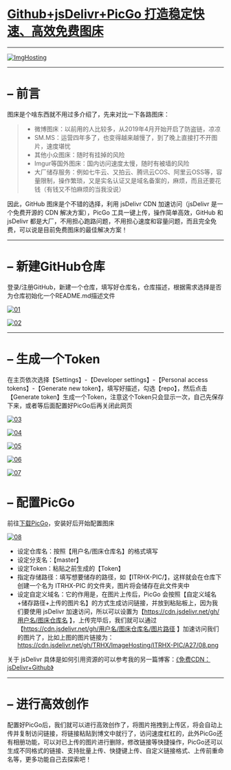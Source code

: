 
# [Github+jsDelivr+PicGo 打造稳定快速、高效免费图床](https://www.itrhx.com/2019/08/01/A27-image-hosting/)
------

[![ImgHosting](https://cdn.jsdelivr.net/gh/TRHX/ImageHosting/ITRHX-PIC/A27/ImgHosting.png)](https://cdn.jsdelivr.net/gh/TRHX/ImageHosting/ITRHX-PIC/A27/ImgHosting.png)

------

# – 前言

图床是个啥东西就不用过多介绍了，先来对比一下各路图床：

> - 微博图床：以前用的人比较多，从2019年4月开始开启了防盗链，凉凉
> - SM.MS：运营四年多了，也变得越来越慢了，到了晚上直接打不开图片，速度堪忧
> - 其他小众图床：随时有挂掉的风险
> - Imgur等国外图床：国内访问速度太慢，随时有被墙的风险
> - 大厂储存服务：例如七牛云、又拍云、腾讯云COS、阿里云OSS等，容量限制，操作繁琐，又是实名认证又是域名备案的，麻烦，而且还要花钱（有钱又不怕麻烦的当我没说）

因此，GitHub 图床是个不错的选择，利用 jsDelivr CDN 加速访问（jsDelivr 是一个免费开源的 CDN 解决方案），PicGo 工具一键上传，操作简单高效，GitHub 和 jsDelivr 都是大厂，不用担心跑路问题，不用担心速度和容量问题，而且完全免费，可以说是目前免费图床的最佳解决方案！

------

# – 新建GitHub仓库

登录/注册GitHub，新建一个仓库，填写好仓库名，仓库描述，根据需求选择是否为仓库初始化一个README.md描述文件


[![01](https://cdn.jsdelivr.net/gh/TRHX/ImageHosting/ITRHX-PIC/A27/01.png)](https://cdn.jsdelivr.net/gh/TRHX/ImageHosting/ITRHX-PIC/A27/01.png)




[![02](https://cdn.jsdelivr.net/gh/TRHX/ImageHosting/ITRHX-PIC/A27/02.png)](https://cdn.jsdelivr.net/gh/TRHX/ImageHosting/ITRHX-PIC/A27/02.png)

------

# – 生成一个Token

在主页依次选择【Settings】-【Developer settings】-【Personal access tokens】-【Generate new token】，填写好描述，勾选【repo】，然后点击【Generate token】生成一个Token，注意这个Token只会显示一次，自己先保存下来，或者等后面配置好PicGo后再关闭此网页


[![03](https://cdn.jsdelivr.net/gh/TRHX/ImageHosting/ITRHX-PIC/A27/03.png)](https://cdn.jsdelivr.net/gh/TRHX/ImageHosting/ITRHX-PIC/A27/03.png)




[![04](https://cdn.jsdelivr.net/gh/TRHX/ImageHosting/ITRHX-PIC/A27/04.png)](https://cdn.jsdelivr.net/gh/TRHX/ImageHosting/ITRHX-PIC/A27/04.png)




[![05](https://cdn.jsdelivr.net/gh/TRHX/ImageHosting/ITRHX-PIC/A27/05.png)](https://cdn.jsdelivr.net/gh/TRHX/ImageHosting/ITRHX-PIC/A27/05.png)




[![06](https://cdn.jsdelivr.net/gh/TRHX/ImageHosting/ITRHX-PIC/A27/06.png)](https://cdn.jsdelivr.net/gh/TRHX/ImageHosting/ITRHX-PIC/A27/06.png)




[![07](https://cdn.jsdelivr.net/gh/TRHX/ImageHosting/ITRHX-PIC/A27/07.png)](https://cdn.jsdelivr.net/gh/TRHX/ImageHosting/ITRHX-PIC/A27/07.png)

# – 配置PicGo

前往[下载PicGo](https://github.com/Molunerfinn/picgo/releases)，安装好后开始配置图床


[![08](https://cdn.jsdelivr.net/gh/TRHX/ImageHosting/ITRHX-PIC/A27/08.png)](https://cdn.jsdelivr.net/gh/TRHX/ImageHosting/ITRHX-PIC/A27/08.png)

- 设定仓库名：按照【用户名/图床仓库名】的格式填写
- 设定分支名：【master】
- 设定Token：粘贴之前生成的【Token】
- 指定存储路径：填写想要储存的路径，如【ITRHX-PIC/】，这样就会在仓库下创建一个名为 ITRHX-PIC 的文件夹，图片将会储存在此文件夹中
- 设定自定义域名：它的作用是，在图片上传后，PicGo 会按照【自定义域名+储存路径+上传的图片名】的方式生成访问链接，并放到粘贴板上，因为我们要使用 jsDelivr 加速访问，所以可以设置为【https://cdn.jsdelivr.net/gh/用户名/图床仓库名 】，上传完毕后，我们就可以通过【https://cdn.jsdelivr.net/gh/用户名/图床仓库名/图片路径 】加速访问我们的图片了，比如上图的图片链接为：https://cdn.jsdelivr.net/gh/TRHX/ImageHosting/ITRHX-PIC/A27/08.png

关于 jsDelivr 具体是如何引用资源的可以参考我的另一篇博客：[《免费CDN：jsDelivr+Github》](https://www.itrhx.com/2019/02/10/A18-free-cdn/)

------

# – 进行高效创作

配置好PicGo后，我们就可以进行高效创作了，将图片拖拽到上传区，将会自动上传并复制访问链接，将链接粘贴到博文中就行了，访问速度杠杠的，此外PicGo还有相册功能，可以对已上传的图片进行删除，修改链接等快捷操作，PicGo还可以生成不同格式的链接、支持批量上传、快捷键上传、自定义链接格式、上传前重命名等，更多功能自己去探索吧！